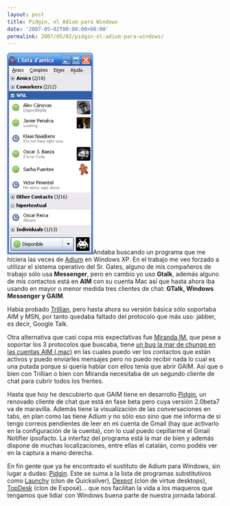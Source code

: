```yaml
---
layout: post
title: Pidgin, el Adium para Windows
date: '2007-05-02T00:00:00+00:00'
permalink: 2007/05/02/pidgin-el-adium-para-windows/
---
```

<img class="derecha" src='/assets/pidgin.png' alt='pidgin' />Andaba buscando un programa que me hiciera las veces de <a href="http://www.adiumx.com/">Adium</a> en Windows XP. En el trabajo me veo forzado a utilizar el sistema operativo del Sr. Gates, alguno de mis compañeros de trabajo sólo usa <strong>Messenger</strong>, pero en cambio yo uso <strong>Gtalk</strong>, además alguno de mis contactos está en <strong>AIM</strong> con su cuenta Mac así que hasta ahora iba usando en mayor o menor medida tres clientes de chat: <strong>GTalk, Windows Messenger y GAIM</strong>.

Había probado <a href="http://www.ceruleanstudios.com/">Trillian</a>, pero hasta ahora su versión básica sólo soportaba AIM y MSN, por tanto quedaba faltado del protocolo que más uso: jabber, es decir, Google Talk.

Otra alternativa que casi copa mis expectativas fue <a href="http://www.miranda-im.org/">Miranda IM</a>, que pese a soportar los 3 protocolos que buscaba, tiene <a href="http://bugs.miranda-im.org/view.php?id=3129">un bug la mar de chungo en las cuentas AIM (.mac)</a> en las cuales puedo ver los contactos que están activos y puedo enviarles mensajes pero no puedo recibir nada lo cual es una putada porque si quería hablar con ellos tenía que abrir GAIM. Así que o bien con Trillian o bien con Miranda necesitaba de un segundo cliente de chat para cubrir todos los frentes.

Hasta que hoy he descubierto que GAIM tiene en desarrollo <a href="http://www.pidgin.im/win32/index.php">Pidgin</a>, un renovado cliente de chat que está en fase beta pero cuya versión 2.0beta7 va de maravilla. Además tiene la visualización de las conversaciones en tabs, en plan como las tiene Adium y no sólo eso sino que me informa de si tengo correos pendientes de leer en mi cuenta de Gmail (hay que activarlo en la configuración de la cuenta), con lo cual puedo cepillarme el Gmail Notifier ipsofacto.
La interfaz del programa está la mar de bien y además dispone de muchas localizaciones, entre ellas el catalán, como podéis ver en la captura a mano derecha.

En fin gente que ya he encontrado el sustituto de Adium para Windows, sin lugar a dudas: <a href="http://www.pidgin.im/win32/index.php">Pidgin</a>. Este se suma a la lista de programas substitutivos como <a href="http://www.launchy.net/">Launchy</a> (clon de Quicksilver), <a href="http://www.dexpot.de/">Dexpot</a> (clon de virtue desktops), <a href="http://www.otakusoftware.com/topdesk/">TopDesk</a> (clon de Exposé)... que nos facilitan la vida a los maqueros que tengamos que lidiar con Windows buena parte de nuestra jornada laboral.
